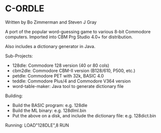 # C-ORDLE

Written by Bo Zimmerman and Steven J Gray

A port of the popular word-guessing game to various 8-bit Commodore computers.  Imported into CBM Prg Studio 4.0+ for distribution.

Also includes a dictionary generator in Java.

Sub-Projects:
- 128dle: Commodore 128 version (40 or 80 cols)
- cbm2dle: Commodore CBM-II version (B128/610, P500, etc.)
- petdle: Commodore PET with 32k, BASIC 4.0
- teddle: Commodore Plus/4 and Commodore V364 version
- word-table-maker: Java tool to generate dictionary file

Building:
- Build the BASIC program: e.g. 128dle
- Build the ML binary: e.g. 128dlml.bin
- Put the above on a disk, and include the dictionary file: e.g. 128dict.bin

Running:
LOAD"128DLE",8
RUN



